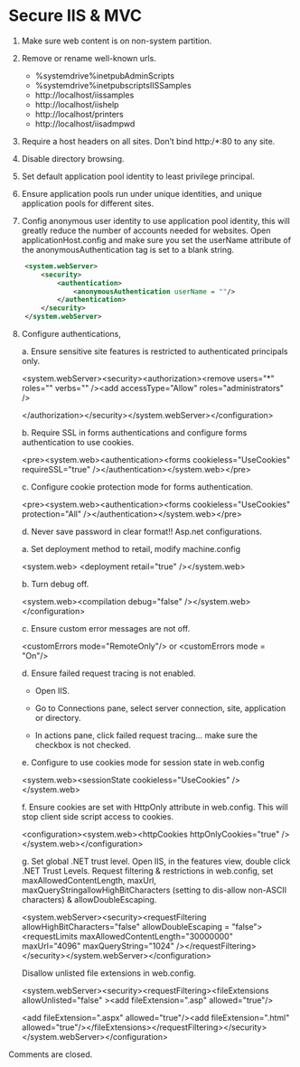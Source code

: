 # Secure IIS & MVC

1. Make sure web content is on non-system partition.

2. Remove or rename well-known urls.
    * %systemdrive%inetpubAdminScripts
    * %systemdrive%inetpubscriptsIISSamples
    * http://localhost/iissamples
    * http://localhost/iishelp
    * http://localhost/printers
    * http://localhost/iisadmpwd

3. Require a host headers on all sites. Don’t bind http:/*:80 to any site.

4. Disable directory browsing.

5. Set default application pool identity to least privilege principal.

6. Ensure application pools run under unique identities, and unique application pools for different sites.

7. Config anonymous user identity to use application pool identity, this will greatly reduce the number of accounts needed for websites.
    Open applicationHost.config and make sure you set the userName attribute of the anonymousAuthentication tag is set to a blank string.

```xml
    <system.webServer>
        <security>
            <authentication>
                <anonymousAuthentication userName = ""/>
            </authentication>
        </security>
    </system.webServer>
```

8. Configure authentications,

    a. Ensure sensitive site features is restricted to authenticated principals only.

    &lt;system.webServer&gt;&lt;security&gt;&lt;authorization&gt;&lt;remove users=&quot;*&quot; roles=&quot;&quot; verbs=&quot;&quot; /&gt;&lt;add accessType=&quot;Allow&quot; roles=&quot;administrators&quot; /&gt;

    &lt;/authorization&gt;&lt;/security&gt;&lt;/system.webServer&gt;&lt;/configuration&gt;

    b. Require SSL in forms authentications and configure forms authentication to use cookies.

    &lt;pre&gt;&lt;system.web&gt;&lt;authentication&gt;&lt;forms cookieless=&quot;UseCookies&quot; requireSSL=&quot;true&quot; /&gt;&lt;/authentication&gt;&lt;/system.web&gt;&lt;/pre&gt;

    c. Configure cookie protection mode for forms authentication.

    &lt;pre&gt;&lt;system.web&gt;&lt;authentication&gt;&lt;forms cookieless=&quot;UseCookies&quot; protection=&quot;All&quot; /&gt;&lt;/authentication&gt;&lt;/system.web&gt;&lt;/pre&gt;

    d. Never save password in clear format!!
    Asp.net configurations.

    a. Set deployment method to retail, modify machine.config

    &lt;system.web&gt;  &lt;deployment retail=&quot;true&quot; /&gt;&lt;/system.web&gt;

    b. Turn debug off.

    &lt;system.web&gt;&lt;compilation debug=&quot;false&quot; /&gt;&lt;/system.web&gt;&lt;/configuration&gt;

    c. Ensure custom error messages are not off.

    &lt;customErrors mode=&quot;RemoteOnly&quot;/&gt; or &lt;customErrors mode = &quot;On&quot;/&gt;

    d. Ensure failed request tracing is not enabled.

    - Open IIS.

    - Go to Connections pane, select server connection, site, application or directory.

    - In actions pane, click failed request tracing… make sure the checkbox is not checked.

    e. Configure to use cookies mode for session state in web.config

    &lt;system.web&gt;&lt;sessionState cookieless=&quot;UseCookies&quot; /&gt;&lt;/system.web&gt;

    f. Ensure cookies are set with HttpOnly attribute in web.config. This will stop client side script access to cookies.

    &lt;configuration&gt;&lt;system.web&gt;&lt;httpCookies httpOnlyCookies=&quot;true&quot; /&gt;&lt;/system.web&gt;&lt;/configuration&gt;

    g. Set global .NET trust level. Open IIS, in the features view, double click .NET Trust Levels.
    Request filtering & restrictions in web.config, set maxAllowedContentLength, maxUrl, maxQueryStringallowHighBitCharacters (setting to dis-allow non-ASCII characters) & allowDoubleEscaping.

    &lt;system.webServer&gt;&lt;security&gt;&lt;requestFiltering allowHighBitCharacters=&quot;false&quot; allowDoubleEscaping = &quot;false&quot;&gt;&lt;requestLimits maxAllowedContentLength=&quot;30000000&quot; maxUrl=&quot;4096&quot; maxQueryString=&quot;1024&quot; /&gt;&lt;/requestFiltering&gt;&lt;/security&gt;&lt;/system.webServer&gt;&lt;/configuration&gt;

    Disallow unlisted file extensions in web.config.

    &lt;system.webServer&gt;&lt;security&gt;&lt;requestFiltering&gt;&lt;fileExtensions allowUnlisted=&quot;false&quot; &gt;&lt;add fileExtension=&quot;.asp&quot; allowed=&quot;true&quot;/&gt;

    &lt;add fileExtension=&quot;.aspx&quot; allowed=&quot;true&quot;/&gt;&lt;add fileExtension=&quot;.html&quot; allowed=&quot;true&quot;/&gt;&lt;/fileExtensions&gt;&lt;/requestFiltering&gt;&lt;/security&gt;&lt;/system.webServer&gt;&lt;/configuration&gt;

Comments are closed.
